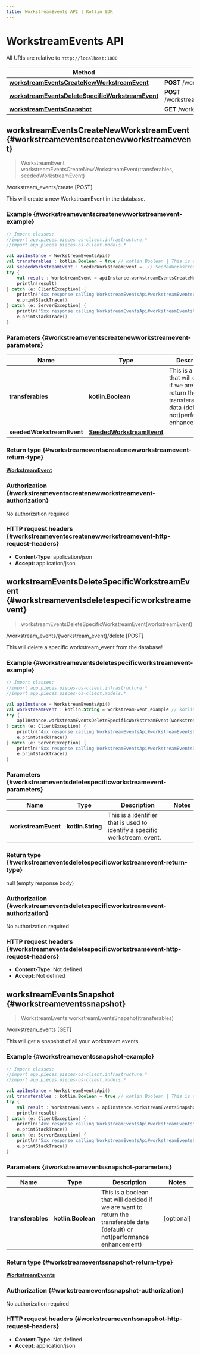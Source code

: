 ```yaml
---
title: WorkstreamEvents API | Kotlin SDK
---
```


# WorkstreamEvents API

All URIs are relative to `http://localhost:1000`

Method | HTTP request | Description
------------- | ------------- | -------------
[**workstreamEventsCreateNewWorkstreamEvent**](#workstreameventscreatenewworkstreamevent) | **POST** /workstream_events/create | /workstream_events/create [POST]
[**workstreamEventsDeleteSpecificWorkstreamEvent**](#workstreameventsdeletespecificworkstreamevent) | **POST** /workstream_events/\{workstream_event\}/delete | /workstream_events/\{workstream_event\}/delete [POST]
[**workstreamEventsSnapshot**](#workstreameventssnapshot) | **GET** /workstream_events | /workstream_events [GET]


## **workstreamEventsCreateNewWorkstreamEvent** {#workstreameventscreatenewworkstreamevent}
> WorkstreamEvent workstreamEventsCreateNewWorkstreamEvent(transferables, seededWorkstreamEvent)

/workstream_events/create [POST]

This will create a new WorkstreamEvent in the database.

### Example {#workstreameventscreatenewworkstreamevent-example}
```kotlin
// Import classes:
//import app.pieces.pieces-os-client.infrastructure.*
//import app.pieces.pieces-os-client.models.*

val apiInstance = WorkstreamEventsApi()
val transferables : kotlin.Boolean = true // kotlin.Boolean | This is a boolean that will decided if we are want to return the transferable data (default) or not(performance enhancement)
val seededWorkstreamEvent : SeededWorkstreamEvent =  // SeededWorkstreamEvent | 
try {
    val result : WorkstreamEvent = apiInstance.workstreamEventsCreateNewWorkstreamEvent(transferables, seededWorkstreamEvent)
    println(result)
} catch (e: ClientException) {
    println("4xx response calling WorkstreamEventsApi#workstreamEventsCreateNewWorkstreamEvent")
    e.printStackTrace()
} catch (e: ServerException) {
    println("5xx response calling WorkstreamEventsApi#workstreamEventsCreateNewWorkstreamEvent")
    e.printStackTrace()
}
```

### Parameters {#workstreameventscreatenewworkstreamevent-parameters}

Name | Type | Description  | Notes
------------- | ------------- | ------------- | -------------
 **transferables** | **kotlin.Boolean**| This is a boolean that will decided if we are want to return the transferable data (default) or not(performance enhancement) | [optional]
 **seededWorkstreamEvent** | [**SeededWorkstreamEvent**](../models/SeededWorkstreamEvent)|  | [optional]

### Return type {#workstreameventscreatenewworkstreamevent-return-type}

[**WorkstreamEvent**](../models/WorkstreamEvent)

### Authorization {#workstreameventscreatenewworkstreamevent-authorization}

No authorization required

### HTTP request headers {#workstreameventscreatenewworkstreamevent-http-request-headers}

 - **Content-Type**: application/json
 - **Accept**: application/json

## **workstreamEventsDeleteSpecificWorkstreamEvent** {#workstreameventsdeletespecificworkstreamevent}
> workstreamEventsDeleteSpecificWorkstreamEvent(workstreamEvent)

/workstream_events/\{workstream_event\}/delete [POST]

This will delete a specific workstream_event from the database!

### Example {#workstreameventsdeletespecificworkstreamevent-example}
```kotlin
// Import classes:
//import app.pieces.pieces-os-client.infrastructure.*
//import app.pieces.pieces-os-client.models.*

val apiInstance = WorkstreamEventsApi()
val workstreamEvent : kotlin.String = workstreamEvent_example // kotlin.String | This is a identifier that is used to identify a specific workstream_event.
try {
    apiInstance.workstreamEventsDeleteSpecificWorkstreamEvent(workstreamEvent)
} catch (e: ClientException) {
    println("4xx response calling WorkstreamEventsApi#workstreamEventsDeleteSpecificWorkstreamEvent")
    e.printStackTrace()
} catch (e: ServerException) {
    println("5xx response calling WorkstreamEventsApi#workstreamEventsDeleteSpecificWorkstreamEvent")
    e.printStackTrace()
}
```

### Parameters {#workstreameventsdeletespecificworkstreamevent-parameters}

Name | Type | Description  | Notes
------------- | ------------- | ------------- | -------------
 **workstreamEvent** | **kotlin.String**| This is a identifier that is used to identify a specific workstream_event. |

### Return type {#workstreameventsdeletespecificworkstreamevent-return-type}

null (empty response body)

### Authorization {#workstreameventsdeletespecificworkstreamevent-authorization}

No authorization required

### HTTP request headers {#workstreameventsdeletespecificworkstreamevent-http-request-headers}

 - **Content-Type**: Not defined
 - **Accept**: Not defined

## **workstreamEventsSnapshot** {#workstreameventssnapshot}
> WorkstreamEvents workstreamEventsSnapshot(transferables)

/workstream_events [GET]

This will get a snapshot of all your workstream events.

### Example {#workstreameventssnapshot-example}
```kotlin
// Import classes:
//import app.pieces.pieces-os-client.infrastructure.*
//import app.pieces.pieces-os-client.models.*

val apiInstance = WorkstreamEventsApi()
val transferables : kotlin.Boolean = true // kotlin.Boolean | This is a boolean that will decided if we are want to return the transferable data (default) or not(performance enhancement)
try {
    val result : WorkstreamEvents = apiInstance.workstreamEventsSnapshot(transferables)
    println(result)
} catch (e: ClientException) {
    println("4xx response calling WorkstreamEventsApi#workstreamEventsSnapshot")
    e.printStackTrace()
} catch (e: ServerException) {
    println("5xx response calling WorkstreamEventsApi#workstreamEventsSnapshot")
    e.printStackTrace()
}
```

### Parameters {#workstreameventssnapshot-parameters}

Name | Type | Description  | Notes
------------- | ------------- | ------------- | -------------
 **transferables** | **kotlin.Boolean**| This is a boolean that will decided if we are want to return the transferable data (default) or not(performance enhancement) | [optional]

### Return type {#workstreameventssnapshot-return-type}

[**WorkstreamEvents**](../models/WorkstreamEvents)

### Authorization {#workstreameventssnapshot-authorization}

No authorization required

### HTTP request headers {#workstreameventssnapshot-http-request-headers}

 - **Content-Type**: Not defined
 - **Accept**: application/json

